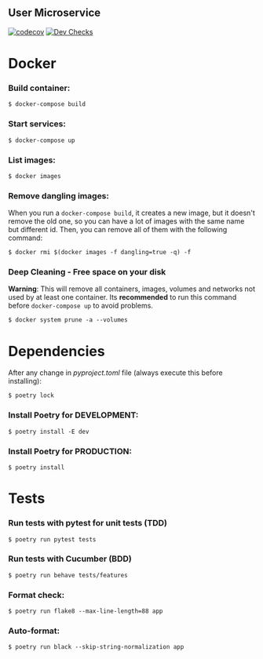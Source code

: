 ## User Microservice

[![codecov](https://codecov.io/gh/fiufit-grupo-4/user-microservice/branch/main/graph/badge.svg?token=PG668CYNXE)](https://codecov.io/gh/fiufit-grupo-4/user-microservice) [![Dev Checks](https://github.com/fiufit-grupo-4/user-microservice/actions/workflows/dev-checks.yml/badge.svg)](https://github.com/fiufit-grupo-4/user-microservice/actions/workflows/dev-checks.yml)

# Docker

### Build container:

```$ docker-compose build```

### Start services:

```$ docker-compose up```

### List images:

```$ docker images```

### Remove dangling images: 

When you run a ```docker-compose build```, it creates a new image, but it doesn't remove the old one, so you can have a lot of images with the same name but different id. Then, you can remove all of them with the following command:

```$ docker rmi $(docker images -f dangling=true -q) -f```

### Deep Cleaning - Free space on your disk
**Warning**: This will remove all containers, images, volumes and networks not used by at least one container.
Its **recommended** to run this command before ```docker-compose up``` to avoid problems.

```$ docker system prune -a --volumes```

# Dependencies

After any change in *pyproject.toml* file (always execute this before installing):

```$ poetry lock```

### Install Poetry for DEVELOPMENT:

```$ poetry install -E dev```

### Install Poetry for PRODUCTION:

```$ poetry install```

# Tests

### Run tests with pytest for unit tests (TDD)

```$ poetry run pytest tests```

### Run tests with Cucumber (BDD)

```$ poetry run behave tests/features```

### Format check:

```$ poetry run flake8 --max-line-length=88 app```

### Auto-format:

```$ poetry run black --skip-string-normalization app```
